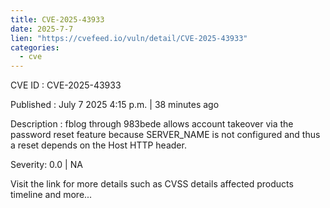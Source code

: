 ```yaml
--- 
title: CVE-2025-43933
date: 2025-7-7
lien: "https://cvefeed.io/vuln/detail/CVE-2025-43933"
categories:
  - cve
---
```


CVE ID : CVE-2025-43933

Published :  July 7
2025
4:15 p.m. | 38 minutes ago

Description : fblog through 983bede allows account takeover via the password reset feature because SERVER_NAME is not configured and thus a reset depends on the Host HTTP header.

Severity: 0.0 | NA

Visit the link for more details
such as CVSS details
affected products
timeline
and more...
